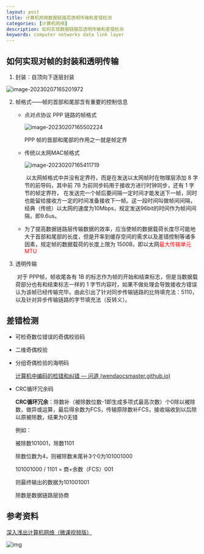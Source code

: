 ```yaml
---
layout: post
title: 计算机网络数据链路层透明传输和差错检测
categories: [计算机网络]
description: 如何实现数据链路层透明传输和差错检测
keywords: computer networks data link layer 
---
```


## 如何实现对帧的封装和透明传输

1. 封装：自顶向下逐层封装

![image-20230207165201972](E:\myblog\csmasterway.github.io\images\blog\image-20230207165201972.png)

2. 帧格式——帧的首部和尾部含有重要的控制信息

   + 点对点协议 PPP 链路的帧格式

     ![image-20230207165502224](E:\myblog\csmasterway.github.io\images\blog\image-20230207165502224.png)

     PPP 帧的首部和尾部的作用之一就是帧定界

   + 传统以太网MAC帧格式

     ![image-20230207165411719](E:\myblog\csmasterway.github.io\images\blog\image-20230207165411719.png)

     ​		以太网帧格式中并没有定界符，而是在发送以太网帧时在物理层添加 8 字节的前导码，其中前 7B 为前同步码用于接收方进行时钟同步，还有 1 字节的帧定界符， 在发送完一个帧后要间隔一定时间才能发送下一帧，同时也能留给接收方一定的时间准备接收下一帧。这一段时间叫做帧间间隔，经典（传统）以太网的速度为10Mbps，规定发送96bit的时间作为帧间间隔，即9.6us。

   + 为了提高数据链路层传输数据的效率，应当使帧的数据载荷长度尽可能地大于首部和尾部的长度，但是开率到缓存空间的需求以及差错控制等诸多因素，规定帧的数据载荷的长度上限为 1500B，即以太网<font color = red>最大传输单元 MTU</font>

3. 透明传输

   ​		对于 PPP帧，帧收尾各有 1B 的标志作为帧的开始和结束标志，但是当数据载荷部分也有和结束标志一样的 1 字节内容时，如果不做处理会导致接收方错误认为该帧已经传输完毕。由此引出了针对同步传输链路的比特填充法：5110，以及针对异步传输链路的字节填充法（反转义）。

## 差错检测

+ 可检奇数位错误的奇偶校验码

+ 二维奇偶校验

+ 分组奇偶检验的海明码

  [计算机中编码的检错和纠错 — 问道 (wendaocsmaster.github.io)](https://wendaocsmaster.github.io/2023/02/06/Data-error-checking-and-error-correction-in-computer-organization-principles-and-computer-networks/)

+ CRC循环冗余码

  **CRC循环冗余**：除数补（被除数位数-1即生成多项式最高次数）个0除以被除数，做异或运算，最后得余数为FCS，传输原除数补FCS，接收端收到以后除以原被除数，结果为0无错

  例如：

  被除数101001，除数1101

  除数位数为4，则被除数末尾补3个0为101001000

  101001000 / 1101 = 商+余数（FCS）001

  则最终输出的数据为101001001

  除数是数据链路层协商

## 参考资料

[深入浅出计算机网络（微课视频版）](http://www.tup.tsinghua.edu.cn/booksCenter/book_09342101.html)

![img](https://wendaocsmaster.github.io/images/blog/093421-01.jpg)
